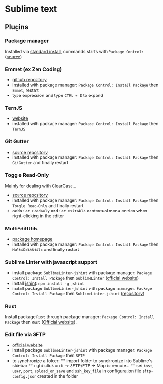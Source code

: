 # Sublime text

## Plugins

### Package manager

Installed via [standard install](https://sublime.wbond.net/installation), commands starts with `Package Control:` ([source](https://sublime.wbond.net/docs/usage)).

### Emmet (ex Zen Coding)

* [github repository](https://github.com/sergeche/emmet-sublime)
* installed with package manager: `Package Control: Install Package` then `Emmet`, restart
* type expression and type `CTRL + E` to expand

### TernJS

* [website](http://ternjs.net/)
* installed with package manager: `Package Control: Install Package` then `TernJS`

### Git Gutter

* [source repository](https://github.com/jisaacks/GitGutter)
* installed with package manager: `Package Control: Install Package` then `GitGutter` and finally restart

### Toggle Read-Only

Mainly for dealing with ClearCase...

* [source repository](https://github.com/reflog/toggle-readonly)
* installed with package manager: `Package Control: Install Package` then `Toogle Read-Only` and finally restart
* adds `Set Readonly` and `Set Writable` contextual menu entries when right-clicking in the editor

### MultiEditUtils

* [package homepage](https://sublime.wbond.net/packages/MultiEditUtils)
* installed with package manager: `Package Control: Install Package` then `MultiEditUtils` and finally restart

### Sublime Linter with javascript support

* install package `SublimeLinter-jshint` with package manager: `Package Control: Install Package` then `SublimeLinter` ([official website](http://www.sublimelinter.com/en/latest/))
* install [jshint](http://www.jshint.com/docs/): `npm install -g jshint`
* install package `SublimeLinter-jshint` with package manager: `Package Control: Install Package` then `SublimeLinter-jshint` ([repository](https://github.com/SublimeLinter/SublimeLinter-jshint))

### Rust

Install package `Rust` through package manager: `Package Control: Install Package` then `Rust` ([Official website](https://sublime.wbond.net/packages/Rust)).

### Edit file via SFTP

* [official website](http://wbond.net/sublime_packages/sftp)
* install package `SublimeLinter-jshint` with package manager: `Package Control: Install Package` then `SFTP`
* to synchronize a folder:
** import folder to synchronize into Sublime's sidebar
** right click on it -> SFTP/FTP -> Map to remote...
** set `host`, `user`, `port`, `upload_on_save` and `ssh_key_file` in configuration file `sftp-config.json` created in the folder
